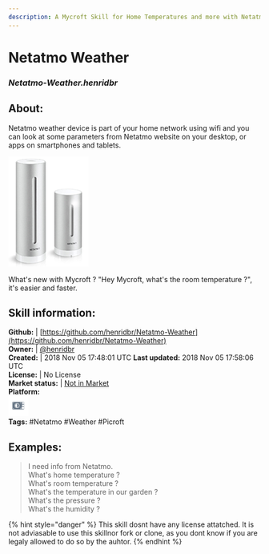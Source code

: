 ```yaml
---    
description: A Mycroft Skill for Home Temperatures and more with Netatmo  
---    
```

# Netatmo Weather  
### _Netatmo-Weather.henridbr_  
## About:  
Netatmo weather device is part of your home network using wifi and you can look at some parameters from Netatmo website on your desktop, or apps on smartphones and tablets.

[![Netatmo_weather station](https://raw.githubusercontent.com/henridbr/Netatmo-Weather/master/images/Netatmo-device.png
)](https://www.netatmo.com/en-US/product/weather/)

What's new with Mycroft ? "Hey Mycroft, what's the room temperature ?", it's easier and faster.

## Skill information:  
**Github:** | [https://github.com/henridbr/Netatmo-Weather](https://github.com/henridbr/Netatmo-Weather)  
**Owner:** | [@henridbr](https://github.com/henridbr)  
**Created:** | 2018 Nov 05 17:48:01 UTC  **Last updated:** 2018 Nov 05 17:58:06 UTC  
**License:** | No License  
**Market status:** | [Not in Market](https://market.mycroft.ai/skill/)  
**Platform:**  
 ![](../.gitbook/assets/picroft-icon.png)   
**Tags:** \#Netatmo \#Weather \#Picroft   
## Examples:  
> I need info from Netatmo.  
> What's home temperature ?  
> What's room temperature ?  
> What's the temperature in our garden ?  
> What's the pressure ?  
> What's the humidity ?  
  
{% hint style="danger" %}
This skill dosnt have any license attatched. It is not adviasable to use this skillnor fork or clone, as you dont know if you are legaly allowed to do so by the auhtor.
{% endhint %}
